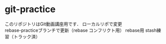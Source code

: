 # git-practice
このリポジトリはGit動画講座用です．
ローカルリポで変更  
rebase-practiceブランチで更新（rebase コンフリクト用）
rebase用
stash練習（トラック済）
